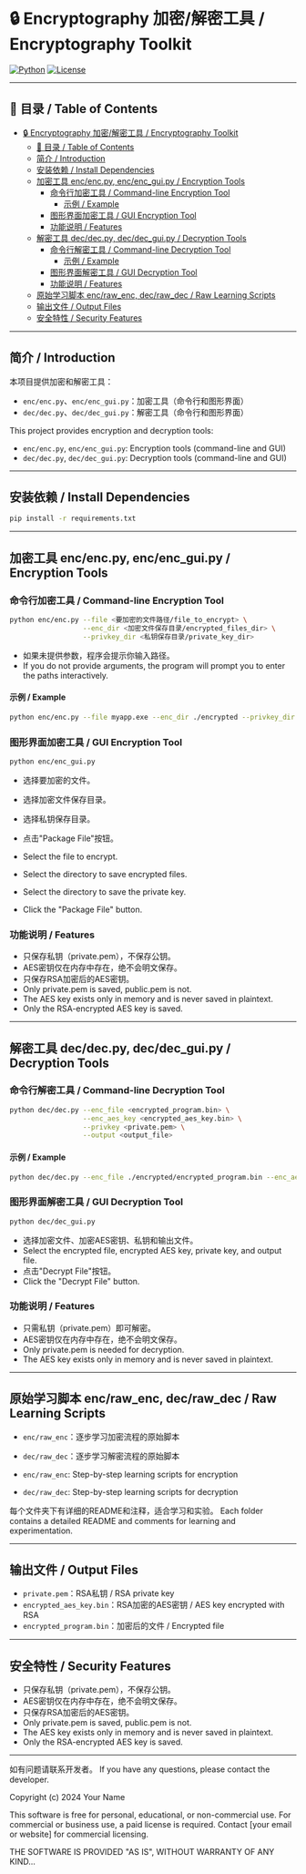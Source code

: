# 🔒 Encryptography 加密/解密工具 / Encryptography Toolkit

[![Python](https://img.shields.io/badge/Python-3.7%2B-blue?logo=python)](https://www.python.org/) [![License](https://img.shields.io/badge/license-MIT-green)](LICENSE)



---

## 📖 目录 / Table of Contents
- [🔒 Encryptography 加密/解密工具 / Encryptography Toolkit](#-encryptography-加密解密工具--encryptography-toolkit)
  - [📖 目录 / Table of Contents](#-目录--table-of-contents)
  - [简介 / Introduction](#简介--introduction)
  - [安装依赖 / Install Dependencies](#安装依赖--install-dependencies)
  - [加密工具 enc/enc.py, enc/enc\_gui.py / Encryption Tools](#加密工具-encencpy-encenc_guipy--encryption-tools)
    - [命令行加密工具 / Command-line Encryption Tool](#命令行加密工具--command-line-encryption-tool)
      - [示例 / Example](#示例--example)
    - [图形界面加密工具 / GUI Encryption Tool](#图形界面加密工具--gui-encryption-tool)
    - [功能说明 / Features](#功能说明--features)
  - [解密工具 dec/dec.py, dec/dec\_gui.py / Decryption Tools](#解密工具-decdecpy-decdec_guipy--decryption-tools)
    - [命令行解密工具 / Command-line Decryption Tool](#命令行解密工具--command-line-decryption-tool)
      - [示例 / Example](#示例--example-1)
    - [图形界面解密工具 / GUI Decryption Tool](#图形界面解密工具--gui-decryption-tool)
    - [功能说明 / Features](#功能说明--features-1)
  - [原始学习脚本 enc/raw\_enc, dec/raw\_dec / Raw Learning Scripts](#原始学习脚本-encraw_enc-decraw_dec--raw-learning-scripts)
  - [输出文件 / Output Files](#输出文件--output-files)
  - [安全特性 / Security Features](#安全特性--security-features)

---

## 简介 / Introduction

本项目提供加密和解密工具：
- `enc/enc.py`、`enc/enc_gui.py`：加密工具（命令行和图形界面）
- `dec/dec.py`、`dec/dec_gui.py`：解密工具（命令行和图形界面）

This project provides encryption and decryption tools:
- `enc/enc.py`, `enc/enc_gui.py`: Encryption tools (command-line and GUI)
- `dec/dec.py`, `dec/dec_gui.py`: Decryption tools (command-line and GUI)

---

## 安装依赖 / Install Dependencies

```bash
pip install -r requirements.txt
```

---

## 加密工具 enc/enc.py, enc/enc_gui.py / Encryption Tools

### 命令行加密工具 / Command-line Encryption Tool
```bash
python enc/enc.py --file <要加密的文件路径/file_to_encrypt> \
                  --enc_dir <加密文件保存目录/encrypted_files_dir> \
                  --privkey_dir <私钥保存目录/private_key_dir>
```
- 如果未提供参数，程序会提示你输入路径。
- If you do not provide arguments, the program will prompt you to enter the paths interactively.

#### 示例 / Example
```bash
python enc/enc.py --file myapp.exe --enc_dir ./encrypted --privkey_dir ./key
```

### 图形界面加密工具 / GUI Encryption Tool
```bash
python enc/enc_gui.py
```
- 选择要加密的文件。
- 选择加密文件保存目录。
- 选择私钥保存目录。
- 点击"Package File"按钮。

- Select the file to encrypt.
- Select the directory to save encrypted files.
- Select the directory to save the private key.
- Click the "Package File" button.

### 功能说明 / Features
- 只保存私钥（private.pem），不保存公钥。
- AES密钥仅在内存中存在，绝不会明文保存。
- 只保存RSA加密后的AES密钥。
- Only private.pem is saved, public.pem is not.
- The AES key exists only in memory and is never saved in plaintext.
- Only the RSA-encrypted AES key is saved.

---

## 解密工具 dec/dec.py, dec/dec_gui.py / Decryption Tools

### 命令行解密工具 / Command-line Decryption Tool
```bash
python dec/dec.py --enc_file <encrypted_program.bin> \
                  --enc_aes_key <encrypted_aes_key.bin> \
                  --privkey <private.pem> \
                  --output <output_file>
```

#### 示例 / Example
```bash
python dec/dec.py --enc_file ./encrypted/encrypted_program.bin --enc_aes_key ./encrypted/encrypted_aes_key.bin --privkey ./key/private.pem --output ./decrypted_output
```

### 图形界面解密工具 / GUI Decryption Tool
```bash
python dec/dec_gui.py
```
- 选择加密文件、加密AES密钥、私钥和输出文件。
- Select the encrypted file, encrypted AES key, private key, and output file.
- 点击"Decrypt File"按钮。
- Click the "Decrypt File" button.

### 功能说明 / Features
- 只需私钥（private.pem）即可解密。
- AES密钥仅在内存中存在，绝不会明文保存。
- Only private.pem is needed for decryption.
- The AES key exists only in memory and is never saved in plaintext.

---

## 原始学习脚本 enc/raw_enc, dec/raw_dec / Raw Learning Scripts

- `enc/raw_enc`：逐步学习加密流程的原始脚本
- `dec/raw_dec`：逐步学习解密流程的原始脚本

- `enc/raw_enc`: Step-by-step learning scripts for encryption
- `dec/raw_dec`: Step-by-step learning scripts for decryption

每个文件夹下有详细的README和注释，适合学习和实验。
Each folder contains a detailed README and comments for learning and experimentation.

---

## 输出文件 / Output Files
- `private.pem`：RSA私钥 / RSA private key
- `encrypted_aes_key.bin`：RSA加密的AES密钥 / AES key encrypted with RSA
- `encrypted_program.bin`：加密后的文件 / Encrypted file

---

## 安全特性 / Security Features
- 只保存私钥（private.pem），不保存公钥。
- AES密钥仅在内存中存在，绝不会明文保存。
- 只保存RSA加密后的AES密钥。
- Only private.pem is saved, public.pem is not.
- The AES key exists only in memory and is never saved in plaintext.
- Only the RSA-encrypted AES key is saved.

---

如有问题请联系开发者。
If you have any questions, please contact the developer.

Copyright (c) 2024 Your Name

This software is free for personal, educational, or non-commercial use.
For commercial or business use, a paid license is required.
Contact [your email or website] for commercial licensing.

THE SOFTWARE IS PROVIDED \"AS IS\", WITHOUT WARRANTY OF ANY KIND...